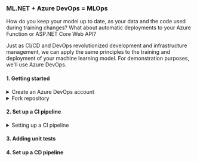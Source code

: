 ### ML.NET + Azure DevOps = MLOps
How do you keep your model up to date, as your data and the code used during training changes?
What about automatic deployments to your Azure Function or ASP.NET Core Web API? 

Just as CI/CD and DevOps revolutionized development and infrastructure management, we can apply the same principles to the training and deployment of your machine learning model.
For demonstration purposes, we'll use Azure DevOps.

#### 1. Getting started
<details>
  <summary> Create an Azure DevOps account</summary>
  <p>
    
You can skip this section if you already have an account.    
1. Navigate to [Azure DevOps](https://dev.azure.com)
2. Click on **Start free** ![devops](https://github.com/aslotte/mldotnet-real-time-data-streaming-workshop/blob/master/instructions/images/azure-devops-1.PNG)
3. Follow the provided instructions to create a free account
  </p>
</details>

<details>
  <summary>Fork repository</summary>
  <p>
   
1. In the top right corner of this repo, click **Fork** </br>
2. Select to **Fork** this repository to your own Github account </br>
  </p>
</details>

#### 2. Set up a CI pipeline
<details>
  <summary> Setting up a CI pipeline</summary>
  <p>
    
1. Navigate to [Azure DevOps](https://dev.azure.com)
2. Click on **New Project** in the top-right corner ![newproject](https://github.com/aslotte/mldotnet-real-time-data-streaming-workshop/blob/master/instructions/images/azure-devops-new-project.PNG)
3. Give the new project a name, e.g. `fraud-detection`
4. In the menu to the left, click on **Builds** and then **New pipeline** ![newproject](https://github.com/aslotte/mldotnet-real-time-data-streaming-workshop/blob/master/instructions/images/azure-devops-new-pipeline.PNG)
5. In the list, select **GitHub**
6. In the list of repositories, select the new repository you just forked
7. You may be asked to enter your Github account for authentication
8. Click on **Approve and Install** to install Azure Pipelines in the forked repository ![approve](https://github.com/aslotte/mldotnet-real-time-data-streaming-workshop/blob/master/instructions/images/azure-devops-approve-and-install.PNG)
9. Select **Starter pipeline** ![starter](https://github.com/aslotte/mldotnet-real-time-data-streaming-workshop/blob/master/instructions/images/azure-devops-configure.PNG)
10. Let's make some changes to the default YAML file. </br>

10.1. Change the VM image to
```
pool:
  vmImage: 'windows-latest'
```
10.2. Add a variables section </br>
```
variables:
  buildConfiguration: 'Release'
```
10.3. Replace the current steps with </br>
```
- script: dotnet build src/machine-learning/FraudPredictionTrainer/FraudPredictionTrainer.csproj --configuration $(buildConfiguration)
  displayName: 'Build Trainer Console App (dotnet build) $(buildConfiguration)'

- script: dotnet run --project src/machine-learning/FraudPredictionTrainer/FraudPredictionTrainer.csproj --configuration $(buildConfiguration)
  displayName: 'Train ML model (dotnet run)'
```
The steps above builds and runs the console application used to train our model in a windows image.

Your YAML file should now look like ![pipeline](https://github.com/aslotte/mldotnet-real-time-data-streaming-workshop/blob/master/instructions/images/azure-devops-default-pipeline.PNG)

11. In the top-right corner, click **Save and Run** </br>

If you have a look at the completed build, you'll see that it failed. This is because the console application cannot find the `data.csv` file used for training, as it is not a part of the repository. For smaller data sources, it may make sense to include them in the repository. For any file larger than 100 Mb, we can instead store it in an Azure fileshare, and mount the share as a separate step in the build. Let's have a look at how this can be done.



##### 2.1. Create and mount an Azure Fileshare to the build pipeline
1. Navigate to the [Azure portal](https://portal.azure.com)
2. Navigate to a previously created storage account ([part 2](https://github.com/aslotte/mldotnet-real-time-data-streaming-workshop/blob/master/instructions/part2-streaming.md)
3. In the storage account, select **File shares** ![files](https://github.com/aslotte/mldotnet-real-time-data-streaming-workshop/blob/master/instructions/images/azure-storage-fileshare.png)
4. In the top-middle, click on **+ File share**
5. Give the file share a name, e.g. `data`
6. Click **Create**

_As the current data source is 500+ Mb large, we'll only use a small portion of the total amount of data for demonstrational purposes. This will speed up the build process._

7. Upload the following [file](https://aslottepublic.blob.core.windows.net/small/data.csv) to your newly created file share 


- Attaching it during the pipeline
- Modifying the code to point to new location

</p>
</details>

#### 3. Adding unit tests

#### 4. Set up a CD pipeline
